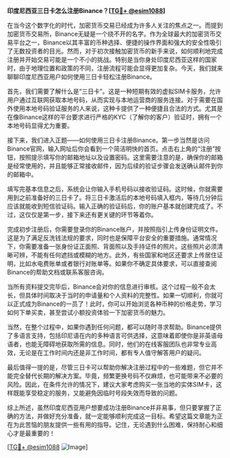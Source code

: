 **印度尼西亚三日卡怎么注册Binance？[[TG💪+ @esim1088](https://t.me/s/esim1088)]**

在当今这个数字化的时代，加密货币交易已经成为许多人关注的焦点之一。而提到加密货币交易所，Binance无疑是一个绕不开的名字。作为全球最大的加密货币交易平台之一，Binance以其丰富的币种选择、便捷的操作界面和强大的安全性吸引了无数投资者的目光。然而，对于初次接触加密货币的新手来说，如何顺利地完成注册并开始交易可能是一个不小的挑战。特别是当你身处印度尼西亚这样的国家时，由于地理位置和政策的不同，注册流程可能会显得更加复杂。今天，我们就来聊聊印度尼西亚用户如何使用三日卡轻松注册Binance。

首先，我们需要了解什么是“三日卡”。这是一种短期有效的虚拟SIM卡服务，允许用户通过互联网获取本地号码，从而实现与本地运营商的服务连接。对于需要在国外使用本地号码验证服务的人来说，这种卡提供了一种便捷且合法的方式。尤其是在像Binance这样的平台要求进行严格的KYC（了解你的客户）验证时，拥有一个本地号码显得尤为重要。

接下来，我们进入正题——如何使用三日卡注册Binance。第一步当然是访问Binance官网，输入网址后你会看到一个简洁明快的首页。点击右上角的“注册”按钮，按照提示填写你的邮箱地址以及设置密码。这里需要注意的是，确保你的邮箱是经常使用的，并且能够正常接收邮件，因为后续的验证步骤会发送确认邮件到你的邮箱中。

填写完基本信息之后，系统会让你输入手机号码以接收验证码。这时候，你就需要用到之前准备好的三日卡了。将三日卡激活后的本地号码填入框内，等待几分钟后应该就能收到短信验证码。输入正确的验证码后，你的账户基本就创建完成了。不过，这仅仅是第一步，接下来还有更关键的环节等着你。

完成初步注册后，你需要登录你的Binance账户，并按照指引上传身份证明文件。这是为了满足反洗钱法规的要求，同时也是保障平台安全的重要措施。通常情况下，你需要准备一张身份证正面照、背面照以及手持证件的照片。这些照片必须清晰可辨，不能有任何遮挡或模糊的地方。此外，有些国家和地区还要求上传居住证明，比如水电费账单或者银行对账单等。如果你不确定具体要求，可以直接查阅Binance的帮助文档或联系客服咨询。

当所有资料提交完毕后，Binance会对你的信息进行审核。这个过程一般不会太长，但具体时间取决于当时的申请量和个人资料的完整性。如果一切顺利，你就可以正式成为Binance的一员了！此时，你可以开始浏览各种币种的价格走势，学习如何下单买卖，甚至尝试小额投资体验一下加密货币的魅力。

当然，在整个过程中，如果你遇到任何问题，都可以随时寻求帮助。Binance提供了多语言支持，包括印尼语在内的多种语言可供选择，这意味着即使你是非英语母语者，也能无障碍地获取所需的信息。同时，他们的在线客服团队也非常专业高效，无论是在工作时间内还是非工作时间，都有专人值守解答用户的疑问。

最后值得一提的是，尽管三日卡可以帮助你解决注册过程中的一些难题，但它并不能完全替代长期的解决方案。毕竟，频繁更换号码不仅麻烦，也可能带来不必要的风险。因此，在条件允许的情况下，建议大家考虑购买一张当地的实体SIM卡，这样既能享受稳定的服务，又能避免因临时号段失效而导致的问题。

综上所述，虽然印度尼西亚用户想要成功注册Binance并非易事，但只要掌握了正确的方法，并做好充分准备，就一定能够顺利完成这一目标。希望这篇文章能为正在为此苦恼的朋友提供一些有用的指导。记住，无论遇到什么困难，保持耐心和细心才是最重要的！

[[TG💪+ @esim1088](https://t.me/s/esim1088) ![Image](https://i.postimg.cc/4NQfJmqS/Snipaste-2025-05-13-00-14-12.png)]